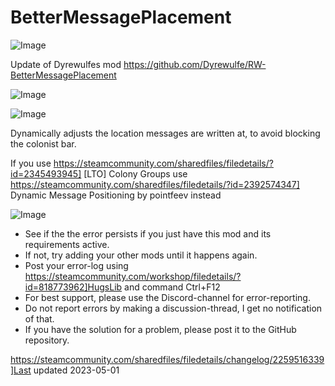 # BetterMessagePlacement

![Image](https://i.imgur.com/buuPQel.png)

Update of Dyrewulfes mod
https://github.com/Dyrewulfe/RW-BetterMessagePlacement

![Image](https://i.imgur.com/pufA0kM.png)

	
![Image](https://i.imgur.com/Z4GOv8H.png)


Dynamically adjusts the location messages are written at, to avoid blocking the colonist bar.

If you use  https://steamcommunity.com/sharedfiles/filedetails/?id=2345493945] [LTO] Colony Groups use  https://steamcommunity.com/sharedfiles/filedetails/?id=2392574347] Dynamic Message Positioning by pointfeev instead


![Image](https://i.imgur.com/PwoNOj4.png)



-  See if the the error persists if you just have this mod and its requirements active.
-  If not, try adding your other mods until it happens again.
-  Post your error-log using https://steamcommunity.com/workshop/filedetails/?id=818773962]HugsLib and command Ctrl+F12
-  For best support, please use the Discord-channel for error-reporting.
-  Do not report errors by making a discussion-thread, I get no notification of that.
-  If you have the solution for a problem, please post it to the GitHub repository.



https://steamcommunity.com/sharedfiles/filedetails/changelog/2259516339]Last updated 2023-05-01
